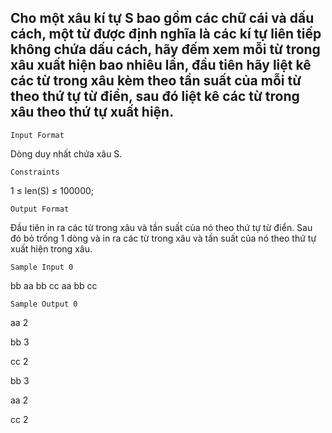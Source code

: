 ## Cho một xâu kí tự S bao gồm các chữ cái và dấu cách, một từ được định nghĩa là các kí tự liên tiếp không chứa dấu cách, hãy đếm xem mỗi từ trong xâu xuất hiện bao nhiêu lần, đầu tiên hãy liệt kê các từ trong xâu kèm theo tần suất của mỗi từ theo thứ tự từ điển, sau đó liệt kê các từ trong xâu theo thứ tự xuất hiện.
`Input Format`

Dòng duy nhất chứa xâu S.

`Constraints`

1 ≤ len(S) ≤ 100000;

`Output Format`

Đầu tiên in ra các từ trong xâu và tần suất của nó theo thứ tự từ điển. Sau đó bỏ trống 1 dòng và in ra các từ trong xâu và tần suất của nó theo thứ tự xuất hiện trong xâu.

`Sample Input 0`

bb aa bb cc aa bb cc

`Sample Output 0`

aa 2

bb 3

cc 2


bb 3

aa 2

cc 2
